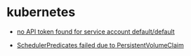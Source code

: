 # kubernetes

- [no API token found for service account default/default](https://github.com/kubernetes/kubernetes/issues/11355#issuecomment-127378691)

- [SchedulerPredicates failed due to PersistentVolumeClaim](https://kubernetes.io/docs/concepts/storage/volumes/)
